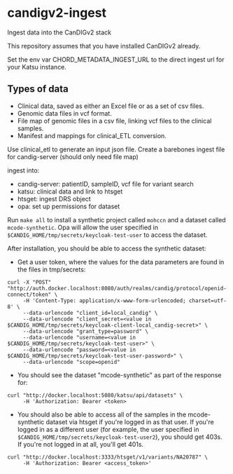 # candigv2-ingest
Ingest data into the CanDIGv2 stack

This repository assumes that you have installed CanDIGv2 already. 
<!-- Set the environment variable CANDIG_HOME to the location of that CanDIGv2 directory. -->
Set the env var CHORD_METADATA_INGEST_URL to the direct ingest url for your Katsu instance.

## Types of data
* Clinical data, saved as either an Excel file or as a set of csv files.
* Genomic data files in vcf format.
* File map of genomic files in a csv file, linking vcf files to the clinical samples.
* Manifest and mappings for clinical_ETL conversion.

Use clinical_etl to generate an input json file.
Create a barebones ingest file for candig-server (should only need file map)


ingest into:
* candig-server: patientID, sampleID, vcf file for variant search
* katsu: clinical data and link to htsget
* htsget: ingest DRS object
* opa: set up permissions for dataset


Run `make all` to install a synthetic project called `mohccn` and a dataset called `mcode-synthetic`.
Opa will allow the user specified in `$CANDIG_HOME/tmp/secrets/keycloak-test-user` to access the dataset.

After installation, you should be able to access the synthetic dataset:

* Get a user token, where the values for the data parameters are found in the files in tmp/secrets:

```
curl -X "POST" "http://auth.docker.localhost:8080/auth/realms/candig/protocol/openid-connect/token" \
     -H 'Content-Type: application/x-www-form-urlencoded; charset=utf-8' \
     --data-urlencode "client_id=local_candig" \
     --data-urlencode "client_secret=<value in $CANDIG_HOME/tmp/secrets/keycloak-client-local_candig-secret>" \
     --data-urlencode "grant_type=password" \
     --data-urlencode "username=<value in $CANDIG_HOME/tmp/secrets/keycloak-test-user>" \
     --data-urlencode "password=<value in $CANDIG_HOME/tmp/secrets/keycloak-test-user-password>" \
     --data-urlencode "scope=openid"
```

* You should see the dataset "mcode-synthetic" as part of the response for:

```
curl "http://docker.localhost:5080/katsu/api/datasets" \
     -H 'Authorization: Bearer <token>
``` 

* You should also be able to access all of the samples in the mcode-synthetic dataset via htsget if you're logged in as that user. If you're logged in as a different user (for example, the user specified in `$CANDIG_HOME/tmp/secrets/keycloak-test-user2`), you should get 403s. If you're not logged in at all, you'll get 401s.

```
curl "http://docker.localhost:3333/htsget/v1/variants/NA20787" \
     -H 'Authorization: Bearer <access_token>'
```
